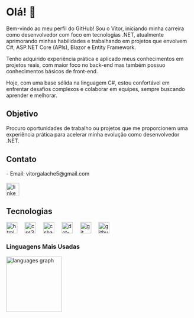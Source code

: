 # Olá!  👋

Bem-vindo ao meu perfil do GitHub! Sou o Vitor, iniciando minha carreira como desenvolvedor com foco em tecnologias .NET, atualmente aprimorando minhas habilidades e trabalhando em projetos que envolvem C#, ASP.NET Core (APIs), Blazor e Entity Framework.

Tenho adquirido experiência prática e aplicado meus conhecimentos em projetos reais, com maior foco no back-end mas também possuo conhecimentos básicos de front-end. 

Hoje, com uma base sólida na linguagem C#, estou confortável em enfrentar desafios complexos e colaborar em equipes, sempre buscando aprender e melhorar.

## Objetivo
Procuro oportunidades de trabalho ou projetos que me proporcionem uma experiência prática para acelerar minha evolução como desenvolvedor .NET.

## Contato

<div align="left">
 - Email: vitorgalache5@gmail.com
</div>
<br>
<div align="left">
  <a href="https://www.linkedin.com/in/vitor-galache/" target="_blank">
    <img src="https://img.shields.io/static/v1?message=LinkedIn&logo=linkedin&label=&color=0077B5&logoColor=white&labelColor=&style=for-the-badge" height="35" alt="linkedin logo"  />
  </a>
</div>

## Tecnologias 

<div align="left">
  <img src="https://cdn.jsdelivr.net/gh/devicons/devicon/icons/html5/html5-original.svg" height="30" alt="html5 logo"  />
  <img width="12" />
  <img src="https://cdn.jsdelivr.net/gh/devicons/devicon/icons/css3/css3-original.svg" height="30" alt="css3 logo"  />
  <img width="12" />
  <img src="https://cdn.jsdelivr.net/gh/devicons/devicon/icons/csharp/csharp-original.svg" height="30" alt="csharp logo"  />
  <img width="12" />
  <img src="https://cdn.jsdelivr.net/gh/devicons/devicon/icons/dot-net/dot-net-original.svg" height="30" alt="dot-net logo"  />
  <img width="12" />
  <img src="https://cdn.jsdelivr.net/gh/devicons/devicon/icons/git/git-original.svg" height="30" alt="git logo"  />
  <img width="12" />
  <img src="https://cdn.jsdelivr.net/gh/devicons/devicon/icons/github/github-original.svg" height="30" alt="github logo"  />
 
 ### Linguagens Mais Usadas
  <div align="left">
      <img src="https://github-readme-stats.vercel.app/api/top-langs?username=vitor-galache&locale=en&hide_title=false&layout=compact&card_width=320&langs_count=5&theme=dracula&hide_border=false" height="150" alt="languages graph"  />
  </div>
</div>






